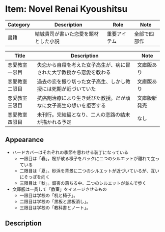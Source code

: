 # Item: Novel Renai Kyoushitsu

| Category | Description | Role | Note |
| --- | --- | --- | --- |
| 書籍 | 結城貴司が書いた恋愛を題材とした小説 | 重要アイテム | 全部で四部作 |

| Title | Description | Note |
| --- | --- | --- |
| 恋愛教室　一限目 | 失恋から自殺を考えた女子高生が、病に冒された大学教授から恋愛を教わる | 文庫版あり |
| 恋愛教室　二限目 | 過去の恋を振り切った女子高生、しかし教授には死期が近づいていた | 文庫版あり |
| 恋愛教室　三限目 | 抗癌剤治療により生き延びた教授。だが頑なに女子高生の想いを拒否する | 文庫版新発売 |
| 恋愛教室　四限目 | 未刊行。完結編となり、二人の恋路の結末が描かれる予定 | なし |

## Appearance

- ハードカバーはそれぞれの季節を思わせる装丁になっている
    - 一限目は「春」。桜が散る様子をバックに二つのシルエットが離れて立っている
    - 二限目は「夏」。砂浜を背景に二つのシルエットが近づいているが、互いにそっぽを向く
    - 三限目は「秋」。銀杏の落ちる中、二つのシルエットが並んで歩く
- 文庫版は一貫して「教室」をイメージさせるもの
    - 一限目は学校の「机と椅子」。
    - 二限目は学校の「黒板と黒板消し」。
    - 三限目は学校の「教科書とノート」。

## Description

